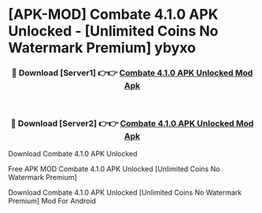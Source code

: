 # [APK-MOD] Combate 4.1.0 APK Unlocked - [Unlimited Coins No Watermark Premium] ybyxo



<div align="center">
<h3>🔴 Download [Server1] 👉👉 <a href="https://momento.my/?title=Combate_4.1.0_APK_Unlocked">Combate 4.1.0 APK Unlocked Mod Apk</a></h3><br>

<h3>🔴 Download [Server2] 👉👉 <a href="https://momento.my/?title=Combate_4.1.0_APK_Unlocked">Combate 4.1.0 APK Unlocked Mod Apk</a></h3>
</div>



Download Combate 4.1.0 APK Unlocked 

Free APK MOD Combate 4.1.0 APK Unlocked [Unlimited Coins No Watermark Premium]

Download Combate 4.1.0 APK Unlocked [Unlimited Coins No Watermark Premium] Mod For Android
